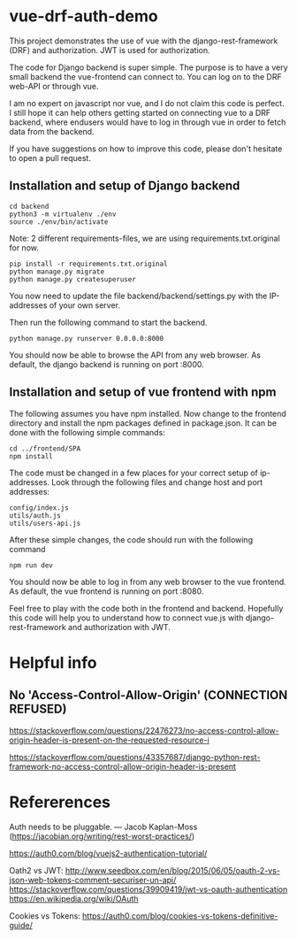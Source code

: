 vue-drf-auth-demo
======================

This project demonstrates the use of vue with the django-rest-framework (DRF) and
authorization. JWT is used for authorization.

The code for Django backend is super simple. The purpose is to have a very
small backend the vue-frontend can connect to. You can log on to the DRF
web-API or through vue.

I am no expert on javascript nor vue, and I do not claim this code is perfect. I still hope it can help others getting started on connecting vue to a DRF backend, where endusers would have to log in through vue in order to fetch data from the backend. 

If you have suggestions on how to improve this code, please don't hesitate to open a pull request.


Installation and setup of Django backend
----------------------------------------

```
cd backend
python3 -m virtualenv ./env
source ./env/bin/activate
```

Note: 2 different requirements-files, we are using requirements.txt.original
for now.

```
pip install -r requirements.txt.original
python manage.py migrate
python manage.py createsuperuser
```

You now need to update the file backend/backend/settings.py with the
IP-addresses of your own server.

Then run the following command to start the backend.

```
python manage.py runserver 0.0.0.0:8000
```

You should now be able to browse the API from any web browser. As default, the
django backend is running on port :8000.

Installation and setup of vue frontend with npm
-----------------------------------------------

The following assumes you have npm installed. Now change to the frontend directory and install the npm packages defined in package.json. It can be done with the following simple commands:

```
cd ../frontend/SPA
npm install
```

The code must be changed in a few places for your correct setup of ip-addresses. Look through the following files and change host and port addresses:

```
config/index.js
utils/auth.js
utils/users-api.js
```

After these simple changes, the code should run with the following command

```
npm run dev
```

You should now be able to log in from any web browser to the vue frontend. As
default, the vue frontend is running on port :8080.

Feel free to play with the code both in the frontend and backend. Hopefully this code will help you to understand how to connect vue.js with django-rest-framework and authorization with JWT.



Helpful info
============

No 'Access-Control-Allow-Origin' (CONNECTION REFUSED)
-----------------------------------------------------

https://stackoverflow.com/questions/22476273/no-access-control-allow-origin-header-is-present-on-the-requested-resource-i

https://stackoverflow.com/questions/43357687/django-python-rest-framework-no-access-control-allow-origin-header-is-present




Refererences
============

Auth needs to be pluggable.
— Jacob Kaplan-Moss (https://jacobian.org/writing/rest-worst-practices/)

https://auth0.com/blog/vuejs2-authentication-tutorial/

Oath2 vs JWT:
http://www.seedbox.com/en/blog/2015/06/05/oauth-2-vs-json-web-tokens-comment-securiser-un-api/
https://stackoverflow.com/questions/39909419/jwt-vs-oauth-authentication
https://en.wikipedia.org/wiki/OAuth

Cookies vs Tokens:
https://auth0.com/blog/cookies-vs-tokens-definitive-guide/
